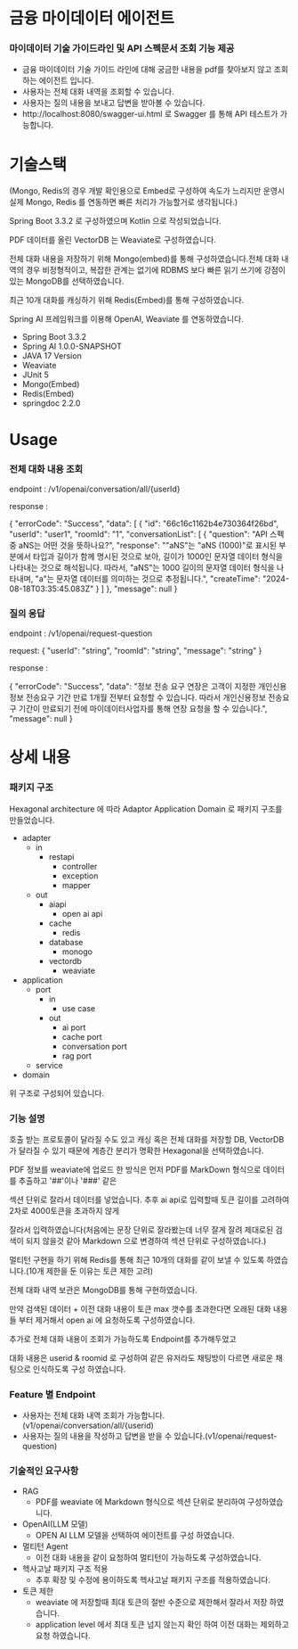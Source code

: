 # **금융 마이데이터 에이전트**
### 마이데이터 기술 가이드라인 및 API 스펙문서 조회 기능 제공
- 금융 마이데이터 기술 가이드 라인에 대해 궁금한 내용을 pdf를 찾아보지 않고 조회하는 에이전트 입니다.
- 사용자는 전체 대화 내역을 조회할 수 있습니다.
- 사용자는 질의 내용을 보내고 답변을 받아볼 수 있습니다.
- http://localhost:8080/swagger-ui.html 로 Swagger 를 통해 API 테스트가 가능합니다.

# 기술스택
(Mongo, Redis의 경우 개발 확인용으로 Embed로 구성하여
속도가 느리지만 운영시 실제 Mongo, Redis 를 연동하면 빠른 처리가
가능할거로 생각됩니다.)

Spring Boot 3.3.2 로 구성하였으며 Kotlin 으로 작성되었습니다.

PDF 데이터를 올린 VectorDB 는 Weaviate로 구성하였습니다.

전체 대화 내용을 저장하기 위해 Mongo(embed)를 통해 구성하였습니다.전체 대화 내역의 경우 비정형적이고, 복잡한 관계는 없기에
RDBMS 보다 빠른 읽기 쓰기에 강점이 있는 MongoDB를 선택하였습니다.

최근 10개 대화를 캐싱하기 위해 Redis(Embed)를 통해 구성하였습니다.

Spring AI 프레임워크를 이용해 OpenAI, Weaviate 를 연동하였습니다.
- Spring Boot 3.3.2
- Spring AI 1.0.0-SNAPSHOT
- JAVA 17 Version
- Weaviate
- JUnit 5
- Mongo(Embed)
- Redis(Embed)
- springdoc 2.2.0

# Usage
### 전체 대화 내용 조회
endpoint : /v1/openai/conversation/all/{userId}

response :

{
"errorCode": "Success",
"data": [
{
"id": "66c16c1162b4e730364f26bd",
"userId": "user1",
"roomId": "1",
"conversationList": [
{
"question": "API 스펙 중 aNS는 어떤 것을 뜻하나요?",
"response": "\"aNS\"는 \"aNS (1000)\"로 표시된 부분에서 타입과 길이가 함께 명시된 것으로 보아, 길이가 1000인 문자열 데이터 형식을 나타내는 것으로 해석됩니다. 따라서, \"aNS\"는 1000 길이의 문자열 데이터 형식을 나타내며, \"a\"는 문자열 데이터를 의미하는 것으로 추정됩니다.",
"createTime": "2024-08-18T03:35:45.083Z"
}
]
},
"message": null
}

### 질의 응답
endpoint : /v1/openai/request-question

request:
{
"userId": "string",
"roomId": "string",
"message": "string"
}

response : 

{
"errorCode": "Success",
"data": "정보 전송 요구 연장은 고객이 지정한 개인신용정보 전송요구 기간 만료 1개월 전부터 요청할 수 있습니다. 따라서 개인신용정보 전송요구 기간이 만료되기 전에 마이데이터사업자를 통해 연장 요청을 할 수 있습니다.",
"message": null
}


# 상세 내용
### 패키지 구조
Hexagonal architecture 에 따라 Adaptor Application Domain 로 패키지 구조를 만들었습니다.

- adapter
  - in
    - restapi
      - controller
      - exception
      - mapper
  - out
    - aiapi
      - open ai api
    - cache
      - redis
    - database
      - monogo
    - vectordb
      - weaviate
- application
  - port
    - in
      - use case
    - out
      - ai port
      - cache port
      - conversation port
      - rag port
  - service
- domain

위 구조로 구성되어 있습니다.

### 기능 설명

호출 받는 프로토콜이 달라질 수도 있고 캐싱 혹은 전체 대화를 저장할 DB, VectorDB 가 달라질 수 있기 때문에 계층간 분리가 명확한 Hexagonal을 선택하였습니다.

PDF 정보를 weaviate에 업로드 한 방식은 먼저 PDF를 MarkDown 형식으로 데이터를 추출하고 '##'이나 '###' 같은

섹션 단위로 잘라서 데이터를 넣었습니다. 추후 ai api로 입력할때 토큰 길이를 고려하여 2차로 4000토큰을 초과하지 않게

잘라서 입력하였습니다(처음에는 문장 단위로 잘라봤는데 너무 잘게 잘려 제대로된 검색이 되지 않을것 같아 Markdown 으로 변경하여 섹션 단위로 구성하였습니다.)

멀티턴 구현을 하기 위해 Redis를 통해 최근 10개의 대화를 같이 보낼 수 있도록 하였습니다.(10개 제한을 둔 이유는 토큰 제한 고려)

전체 대화 내역 보관은 MongoDB를 통해 구현하였습니다.

만약 검색된 데이터 + 이전 대화 내용이 토큰 max 갯수를 초과한다면 오래된 대화 내용들 부터 제거해서 open ai 에 요청하도록 구성하였습니다.

추가로 전체 대화 내용이 조회가 가능하도록 Endpoint를 추가해두었고 

대화 내용은 userid & roomid 로 구성하여 같은 유저라도 채팅방이 다르면 새로운 채팅으로 인식하도록 구성 하였습니다.


### Feature 별 Endpoint
- 사용자는 전체 대화 내역 조회가 가능합니다.(v1/openai/conversation/all/{userid)
- 사용자는 질의 내용을 작성하고 답변을 받을 수 있습니다.(v1/openai/request-question)


### 기술적인 요구사항
- RAG
  - PDF를 weaviate 에 Markdown 형식으로 섹션 단위로 분리하여 구성하였습니다.
- OpenAI(LLM 모델)
  - OPEN AI LLM 모델을 선택하여 에이전트를 구성 하였습니다.
- 멀티턴 Agent
  - 이전 대화 내용을 같이 요청하여 멀티턴이 가능하도록 구성하였습니다.
- 헥사고날 패키지 구조 적용
  - 추후 확장 및 수정에 용이하도록 헥사고날 패키지 구조를 적용하였습니다.
- 토큰 제한
  - weaviate 에 저장할때 최대 토큰의 절반 수준으로 제한해서 잘라서 저장 하였습니다.
  - application level 에서 최대 토큰 넘지 않는지 확인 하여 이전 대화는 제외하고 요청 하였습니다.
